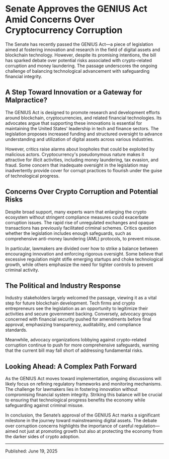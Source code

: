 # Senate Approves the GENIUS Act Amid Concerns Over Cryptocurrency Corruption

The Senate has recently passed the GENIUS Act—a piece of legislation aimed at fostering innovation and research in the field of digital assets and blockchain technology. However, despite its promising intentions, the bill has sparked debate over potential risks associated with crypto-related corruption and money laundering. The passage underscores the ongoing challenge of balancing technological advancement with safeguarding financial integrity.

## A Step Toward Innovation or a Gateway for Malpractice?

The GENIUS Act is designed to promote research and development efforts around blockchain, cryptocurrencies, and related financial technologies. Its advocates argue that supporting these innovations is essential for maintaining the United States' leadership in tech and finance sectors. The legislation proposes increased funding and structured oversight to advance understanding and utilization of digital assets across various industries.

However, critics raise alarms about loopholes that could be exploited by malicious actors. Cryptocurrency's pseudonymous nature makes it attractive for illicit activities, including money laundering, tax evasion, and fraud. Some concern that inadequate oversight in the legislation may inadvertently provide cover for corrupt practices to flourish under the guise of technological progress.

## Concerns Over Crypto Corruption and Potential Risks

Despite broad support, many experts warn that enlarging the crypto ecosystem without stringent compliance measures could exacerbate corruption issues. The rapid rise of unregulated exchanges and opaque transactions has previously facilitated criminal schemes. Critics question whether the legislation includes enough safeguards, such as comprehensive anti-money laundering (AML) protocols, to prevent misuse.

In particular, lawmakers are divided over how to strike a balance between encouraging innovation and enforcing rigorous oversight. Some believe that excessive regulation might stifle emerging startups and choke technological growth, while others emphasize the need for tighter controls to prevent criminal activity.

## The Political and Industry Response

Industry stakeholders largely welcomed the passage, viewing it as a vital step for future blockchain development. Tech firms and crypto entrepreneurs see the legislation as an opportunity to legitimize their activities and secure government backing. Conversely, advocacy groups concerned with financial security pushed for amendments before final approval, emphasizing transparency, auditability, and compliance standards.

Meanwhile, advocacy organizations lobbying against crypto-related corruption continue to push for more comprehensive safeguards, warning that the current bill may fall short of addressing fundamental risks.

## Looking Ahead: A Complex Path Forward

As the GENIUS Act moves toward implementation, ongoing discussions will likely focus on refining regulatory frameworks and monitoring mechanisms. The challenge for lawmakers lies in fostering innovation without compromising financial system integrity. Striking this balance will be crucial to ensuring that technological progress benefits the economy while safeguarding against criminal misuse.

In conclusion, the Senate’s approval of the GENIUS Act marks a significant milestone in the journey toward mainstreaming digital assets. The debate over corruption concerns highlights the importance of careful regulation—aimed not just at promoting growth but also at protecting the economy from the darker sides of crypto adoption.

---

Published: June 19, 2025
